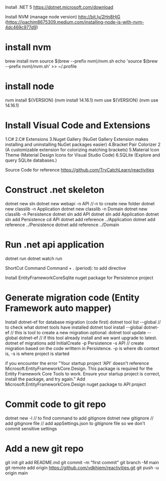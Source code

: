 Install .NET 5
https://dotnet.microsoft.com/download

Install NVM (manage node version)
http://bit.ly/2Hn8HjG (https://joachim8675309.medium.com/installing-node-js-with-nvm-4dc469c977d9)
# install nvm
brew install nvm
source $(brew --prefix nvm)/nvm.sh
echo 'source $(brew --prefix nvm)/nvm.sh' >> ~/.profile
# install node
nvm install ${VERSION} (nvm install 14.16.1)
nvm use ${VERSION} (nvm use 14.16.1)


# Install Visual Code and Extensions
1.C#
2.C# Extensions
3.Nuget Gallery (NuGet Gallery Extension makes installing and uninstalling NuGet packages easier)
4.Bracket Pair Colorizer 2 (A customizable extension for colorizing matching brackets)
5.Material Icon Theme (Material Design Icons for Visual Studio Code)
6.SQLite (Explore and query SQLite databases.)

Source Code for reference
https://github.com/TryCatchLearn/reactivities

# Construct .net skeleton
dotnet new sln
dotnet new webapi -n API //-n to create new folder
dotnet new classlib -n Application
dotnet new classlib -n Domain
dotnet new classlib -n Persistence
dotnet sln add API
dotnet sln add Application
dotnet sln add Persistence
cd API
dotnet add reference ../Application
dotnet add reference ../Persistence
dotnet add reference ../Domain

# Run .net api application
dotnet run
dotnet watch run


ShortCut Command
Command + . (period): to add directive

Install EntityFrameworkCoreSqlite nuget package for Persistence project

# Generate migration code (Entity Framework auto mapper)
Install dotnet-ef for database migration (code first)
dotnet tool list --global // to check what dotnet tools have installed
dotnet tool install --global dotnet-ef // this is tool to create a new migration
optional: dotnet tool update --global dotnet-ef // if this tool already install and we want upgrade to latest.
dotnet ef migrations add InitialCreate -p Persistence -s API // create migration based on the code writtern in Persistence. -p is where db context is, -s is where project is started

if you encounter the error 
    "Your startup project 'API' doesn't reference Microsoft.EntityFrameworkCore.Design. This package is required for the Entity Framework Core Tools to work. Ensure your startup project is correct, install the package, and try again."
Add Microsoft.EntityFrameworkCore.Design nuget package to API project

# Commit code to git repo
dotnet new -l // to find command to add gitignore
dotnet new gitignore // add gitignore file
// add appSettings.json to gitignore file so we don't commit sensitive settings

# Add a new git repo
git init
git add README.md
git commit -m "first commit"
git branch -M main
git remote add origin https://github.com/vdkhiem/reactivities.git
git push -u origin main